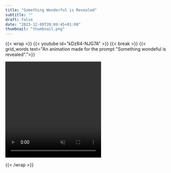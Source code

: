 ```yaml
---
title: "Something Wonderful is Revealed"
subtitle: ""
draft: false
date: "2023-12-09T20:09:45+01:00"
thumbnail: "thumbnail.png"
---
```

{{< wrap >}}
{{< youtube id="kDzR4-NJG7A" >}}
{{< break >}}
{{< grid_words text="An animation made for the prompt \"Something wondeful is revealed\".">}}

<video id="clickVideo" style="width: 300px; height: 300px;" loop muted playsinline>
    <source src=0079-0143.mp4>
</video>

<script>
    // Get the video element
    const video = document.getElementById('clickVideo');

    // Flag to track whether the video is currently playing
    let isPlaying = false;

    // Flag to track whether the bunny is showing
    let isOpen = false;

    // Function to play the video for a specified duration
    function playVideo() {

        // Check if the video is already playing
        if (!isPlaying) {

            // Play the video
            video.play();
            console.log("Started video at: " + video.currentTime);

            // Update the flag
            isPlaying = true;
        }
    }

    // Add event listener for click events
    video.addEventListener('click', playVideo);

    // Add a timeupdate event listener to detect when the video reaches the end
    video.addEventListener('timeupdate', () => {

        console.log(video.currentTime);

        if (!isOpen && video.currentTime >= 1.7) {
            video.pause();
            isPlaying = false;
            isOpen = true;
            video.currentTime = 1.7;
        } else if (isOpen && video.currentTime >= 1.95) {
            video.pause();
            isPlaying = false;
            isOpen = false;
            video.currentTime = 0;
        }
    });
</script>
{{< /wrap >}}
